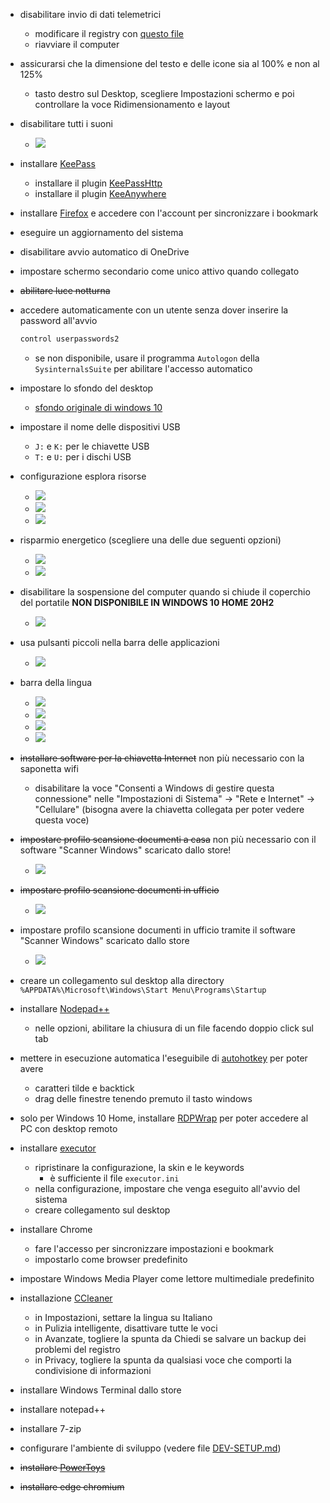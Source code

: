 - disabilitare invio di dati telemetrici
  - modificare il registry con [questo file](assets/disable-telemetry.reg)
  - riavviare il computer

- assicurarsi che la dimensione del testo e delle icone sia al 100% e non al 125%
  - tasto destro sul Desktop, scegliere Impostazioni schermo e poi controllare la voce Ridimensionamento e layout

- disabilitare tutti i suoni
  - ![](assets/suoni.png)

- installare [KeePass](KeePass)
  - installare il plugin [KeePassHttp](https://github.com/pfn/keepasshttp/)
  - installare il plugin [KeeAnywhere](https://keeanywhere.de/)

- installare [Firefox](https://www.mozilla.org/it/firefox/new/) e accedere con l'account per sincronizzare i bookmark

- eseguire un aggiornamento del sistema

- disabilitare avvio automatico di OneDrive

- impostare schermo secondario come unico attivo quando collegato

- ~~abilitare luce notturna~~

- accedere automaticamente con un utente senza dover inserire la password all'avvio
  ```bat
  control userpasswords2
  ```
  - se non disponibile, usare il programma `Autologon` della `SysinternalsSuite` per abilitare l'accesso automatico

- impostare lo sfondo del desktop
  - [sfondo originale di windows 10](assets/wallpaper-windows-10.jpg)

- impostare il nome delle dispositivi USB
  - `J:` e `K:` per le chiavette USB
  - `T:` e `U:` per i dischi USB

- configurazione esplora risorse
  - ![](assets/esplora-risorse-1.png)
  - ![](assets/esplora-risorse-2.png)
  - ![](assets/esplora-risorse-3.png)

- risparmio energetico (scegliere una delle due seguenti opzioni)
  - ![](assets/risparmio-energetico.png)
  - ![](assets/risparmio-energetico-razer.png)

- disabilitare la sospensione del computer quando si chiude il coperchio del portatile **NON DISPONIBILE IN WINDOWS 10 HOME 20H2**
  - ![](assets/chiusura-coperchio.png)

- usa pulsanti piccoli nella barra delle applicazioni
  - ![](assets/barra-applicazioni.png)

- barra della lingua
  - ![](assets/barra-lingua-1.png)
  - ![](assets/barra-lingua-2.png)
  - ![](assets/barra-lingua-3.png)
  - ![](assets/barra-lingua-4.png)

- ~~installare software per la chiavetta Internet~~ non più necessario con la saponetta wifi
  - disabilitare la voce "Consenti a Windows di gestire questa connessione" nelle "Impostazioni di Sistema" -> "Rete e Internet" -> "Cellulare" (bisogna avere la chiavetta collegata per poter vedere questa voce)

- ~~impostare profilo scansione documenti a casa~~ non più necessario con il software "Scanner Windows" scaricato dallo store!
  - ![](assets/profilo-scansione-documenti-casa.png)

- ~~impostare profilo scansione documenti in ufficio~~
  - ![](assets/profilo-scansione-documenti-ufficio.png)

- impostare profilo scansione documenti in ufficio tramite il software "Scanner Windows" scaricato dallo store
  - ![](assets/profilo-scansione-documenti-ufficio.jpg)

- creare un collegamento sul desktop alla directory `%APPDATA%\Microsoft\Windows\Start Menu\Programs\Startup`

- installare [Nodepad++](https://notepad-plus-plus.org/downloads/)
  - nelle opzioni, abilitare la chiusura di un file facendo doppio click sul tab

- mettere in esecuzione automatica l'eseguibile di [autohotkey](my-autohotkeys/my-autohotkeys.exe) per poter avere
  - caratteri tilde e backtick
  - drag delle finestre tenendo premuto il tasto windows

- solo per Windows 10 Home, installare [RDPWrap](https://github.com/stascorp/rdpwrap/releases) per poter accedere al PC con desktop remoto 

- installare [executor](https://executor.dk/download)
  - ripristinare la configurazione, la skin e le keywords
    - è sufficiente il file `executor.ini`
  - nella configurazione, impostare che venga eseguito all'avvio del sistema
  - creare collegamento sul desktop

- installare Chrome
  - fare l'accesso per sincronizzare impostazioni e bookmark
  - impostarlo come browser predefinito

- impostare Windows Media Player come lettore multimediale predefinito

- installazione [CCleaner](https://www.ccleaner.com/it-it/ccleaner/download/standard)
  - in Impostazioni, settare la lingua su Italiano
  - in Pulizia intelligente, disattivare tutte le voci
  - in Avanzate, togliere la spunta da Chiedi se salvare un backup dei problemi del registro
  - in Privacy, togliere la spunta da qualsiasi voce che comporti la condivisione di informazioni

- installare Windows Terminal dallo store

- installare notepad++

- installare 7-zip

- configurare l'ambiente di sviluppo (vedere file [DEV-SETUP.md](DEV-SETUP.md))

- ~~installare [PowerToys](https://github.com/microsoft/PowerToys/releases/)~~

- ~~installare edge chromium~~
